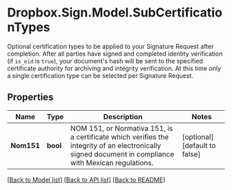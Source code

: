 # Dropbox.Sign.Model.SubCertificationTypes
Optional certification types to be applied to your Signature Request after completion.  After all parties have signed and completed identity verification (if `is_eid` is `true`), your document's hash will be sent to the specified certificate authority for archiving and integrity verification.  At this time only a single certification type can be selected per Signature Request.

## Properties

Name | Type | Description | Notes
------------ | ------------- | ------------- | -------------
**Nom151** | **bool** |  NOM 151, or Normativa 151, is a certificate which verifies the integrity of an electronically signed document in compliance with Mexican regulations.  | [optional] [default to false]

[[Back to Model list]](../README.md#documentation-for-models) [[Back to API list]](../README.md#documentation-for-api-endpoints) [[Back to README]](../README.md)

